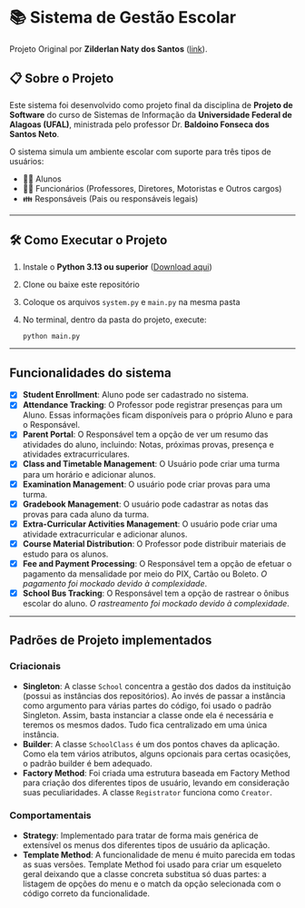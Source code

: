 # 📚 Sistema de Gestão Escolar

Projeto Original por **Zilderlan Naty dos Santos** ([link](https://github.com/Zilderlan09/School-Administration-System-OO)).

## 📋 Sobre o Projeto

Este sistema foi desenvolvido como projeto final da disciplina de **Projeto de Software** do curso de Sistemas de Informação da **Universidade Federal de Alagoas (UFAL)**, ministrada pelo professor Dr. **Baldoino Fonseca dos Santos Neto**.

O sistema simula um ambiente escolar com suporte para três tipos de usuários:

- 👨‍🎓 Alunos  
- 👨‍🏫 Funcionários (Professores, Diretores, Motoristas e Outros cargos)  
- 👪 Responsáveis (Pais ou responsáveis legais)

---

## 🛠️ Como Executar o Projeto

1. Instale o **Python 3.13 ou superior** ([Download aqui](https://www.python.org/downloads/))  
2. Clone ou baixe este repositório  
3. Coloque os arquivos `system.py` e `main.py` na mesma pasta  
4. No terminal, dentro da pasta do projeto, execute:

   ```bash
   python main.py

---

## Funcionalidades do sistema
- [x] **Student Enrollment**: Aluno pode ser cadastrado no sistema.
- [x] **Attendance Tracking**: O Professor pode registrar presenças para um Aluno. Essas informações ficam disponíveis para o próprio Aluno e para o Responsável.
- [x] **Parent Portal**: O Responsável tem a opção de ver um resumo das atividades do aluno, incluindo: Notas, próximas provas, presença e atividades extracurriculares.
- [x] **Class and Timetable Management**: O Usuário pode criar uma turma para um horário e adicionar alunos.
- [x] **Examination Management**: O usuário pode criar provas para uma turma.
- [x] **Gradebook Management**: O usuário pode cadastrar as notas das provas para cada aluno da turma.
- [x] **Extra-Curricular Activities Management**: O usuário pode criar uma atividade extracurricular e adicionar alunos.
- [x] **Course Material Distribution**: O Professor pode distribuir materiais de estudo para os alunos.
- [x] **Fee and Payment Processing**: O Responsável tem a opção de efetuar o pagamento da mensalidade por meio do PIX, Cartão ou Boleto. _O pagamento foi mockado devido à complexidade_.
- [x] **School Bus Tracking**: O Responsável tem a opção de rastrear o ônibus escolar do aluno. _O rastreamento foi mockado devido à complexidade_.

---

## Padrões de Projeto implementados
### Criacionais
- **Singleton**: A classe `School` concentra a gestão dos dados da instituição (possui as instâncias dos repositórios). Ao invés de passar a instância como argumento para várias partes do código, foi usado o padrão Singleton. Assim, basta instanciar a classe onde ela é necessária e teremos os mesmos dados. Tudo fica centralizado em uma única instância.
- **Builder**: A classe `SchoolClass` é um dos pontos chaves da aplicação. Como ela tem vários atributos, alguns opcionais para certas ocasições, o padrão builder é bem adequado.
- **Factory Method**: Foi criada uma estrutura baseada em Factory Method para criação dos diferentes tipos de usuário, levando em consideração suas peculiaridades. A classe `Registrator` funciona como `Creator`.

### Comportamentais
- **Strategy**: Implementado para tratar de forma mais genérica de extensível os menus dos diferentes tipos de usuário da aplicação.
- **Template Method**: A funcionalidade de menu é muito parecida em todas as suas versões. Template Method foi usado para criar um esqueleto geral deixando que a classe concreta substitua só duas partes: a listagem de opções do menu e o match da opção selecionada com o código correto da funcionalidade.